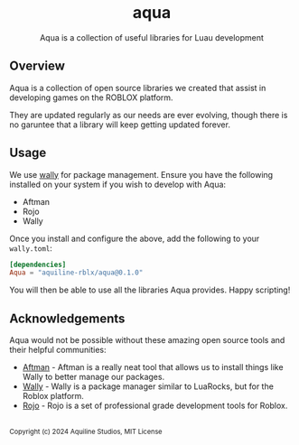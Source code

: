 <div align="center">
<br>
<h1>aqua</h1>
Aqua is a collection of useful libraries for Luau development 
</div>

## Overview
Aqua is a collection of open source libraries we created that assist in developing games on the ROBLOX platform.

They are updated regularly as our needs are ever evolving, though there
is no garuntee that a library will keep getting updated forever.

## Usage
We use [wally](https://wally.run) for package management. Ensure you have the following installed
on your system if you wish to develop with Aqua:
- Aftman
- Rojo
- Wally

Once you install and configure the above, add the following to your `wally.toml`:
```toml
[dependencies]
Aqua = "aquiline-rblx/aqua@0.1.0"
```

You will then be able to use all the libraries Aqua provides. Happy scripting!

## Acknowledgements
Aqua would not be possible without these amazing open source tools and their
helpful communities:
- [Aftman](https://github.com/LPGhatguy/aftman) - Aftman is a really neat tool that allows us to  install things like Wally to better manage our packages.
- [Wally](https://wally.run) - Wally is a package manager similar to LuaRocks, but
  for the Roblox platform.
- [Rojo](https://rojo.space) - Rojo is a set of professional grade development
  tools for Roblox.

<br>
<sup>Copyright (c) 2024 Aquiline Studios, MIT License</sup>